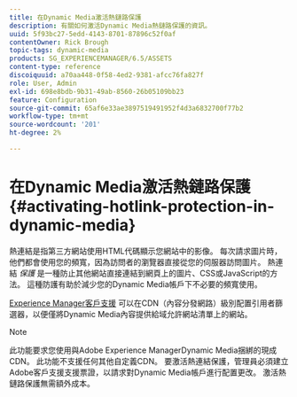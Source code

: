 ```yaml
---
title: 在Dynamic Media激活熱鏈路保護
description: 有關如何激活Dynamic Media熱鏈路保護的資訊。
uuid: 5f93bc27-5edd-4143-8701-87896c52f0af
contentOwner: Rick Brough
topic-tags: dynamic-media
products: SG_EXPERIENCEMANAGER/6.5/ASSETS
content-type: reference
discoiquuid: a70aa448-0f58-4ed2-9381-afcc76fa827f
role: User, Admin
exl-id: 698e8bdb-9b31-49ab-8560-26b05109bb23
feature: Configuration
source-git-commit: 65af6e33ae3897519491952f4d3a6832700f77b2
workflow-type: tm+mt
source-wordcount: '201'
ht-degree: 2%

---
```


# 在Dynamic Media激活熱鏈路保護 {#activating-hotlink-protection-in-dynamic-media}

熱連結是指第三方網站使用HTML代碼顯示您網站中的影像。 每次請求圖片時，他們都會使用您的頻寬，因為訪問者的瀏覽器直接從您的伺服器訪問圖片。 熱連結 *保護* 是一種防止其他網站直接連結到網頁上的圖片、CSS或JavaScript的方法。 這種防護有助於減少您的Dynamic Media帳戶下不必要的頻寬使用。

[Experience Manager客戶支援](https://experienceleague.adobe.com/?support-solution=Experience+Manager#support) 可以在CDN（內容分發網路）級別配置引用者篩選器，以便僅將Dynamic Media內容提供給域允許網站清單上的網站。

>[!NOTE]
>
>此功能要求您使用與Adobe Experience ManagerDynamic Media捆綁的現成CDN。 此功能不支援任何其他自定義CDN。 要激活熱連結保護，管理員必須建立Adobe客戶支援支援票證，以請求對Dynamic Media帳戶進行配置更改。 激活熱鏈路保護無需額外成本。
